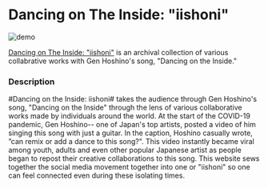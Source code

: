# Dancing on The Inside: "iishoni"
![demo](https://github.com/kaabe1/iml300/master/project-1/asset/Project1_overview.gif)

[Dancing on The Inside: "iishoni"](https://kaabe1.github.io/iml300/project-1/) is an archival collection of various collabrative works with Gen Hoshino's song, "Dancing on the Inside."


### Description

#Dancing on the Inside: iishoni# takes the audience through Gen Hoshino's song, "Dancing on the Inside" through the lens of various collaborative works made by individuals around the world. At the start of the COVID-19 pandemic, Gen Hoshino-- one of Japan's top artists, posted a video of him singing this song with just a guitar. In the caption, Hoshino casually wrote, ”can remix or add a dance to this song?". This video instantly became viral among youth, adults and even other popular Japanese artist as people began to repost their creative collaborations to this song. This website sews together the social media movement together into one or "iishoni" so one can feel connected even during these isolating times.